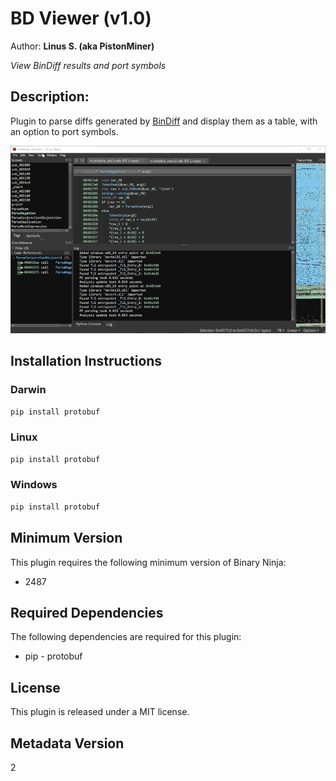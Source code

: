 # BD Viewer (v1.0)
Author: **Linus S. (aka PistonMiner)**

_View BinDiff results and port symbols_

## Description:

Plugin to parse diffs generated by <a href='https://www.zynamics.com/software.html'>BinDiff</a> and display them as a table, with an option to port symbols.

![](https://github.com/PistonMiner/binaryninja-bindiff-viewer/blob/master/media/usage_small.gif?raw=true)


## Installation Instructions

### Darwin

```bash
pip install protobuf
```

### Linux

```bash
pip install protobuf
```

### Windows

```bash
pip install protobuf
```

## Minimum Version

This plugin requires the following minimum version of Binary Ninja:

* 2487



## Required Dependencies

The following dependencies are required for this plugin:

 * pip - protobuf


## License

This plugin is released under a MIT license.
## Metadata Version

2
